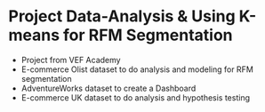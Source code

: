 # Project Data-Analysis & Using K-means for RFM Segmentation
- Project from VEF Academy
- E-commerce Olist dataset to do analysis and modeling for RFM segmentation
- AdventureWorks dataset to create a Dashboard
- E-commerce UK dataset to do analysis and hypothesis testing
